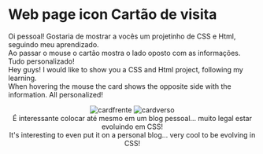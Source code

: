 # Web page icon Cartão de visita
Oi pessoal! Gostaria de mostrar a vocês um projetinho de CSS e Html, seguindo meu aprendizado.<br>
Ao passar o mouse o cartão mostra o lado oposto com as informações. Tudo personalizado!<br>
Hey guys! I would like to show you a CSS and Html project, following my learning.<br>
When hovering the mouse the card shows the opposite side with the information. All personalized!
<center><img src="https://i.ibb.co/GQKT29Z/cardfrente.png" alt="cardfrente" border="0">
<img src="https://i.ibb.co/dGDkBwS/cardverso.png" alt="cardverso" border="0"><br>
É interessante colocar até mesmo em um blog pessoal... muito legal estar evoluindo em CSS!<br>
It's interesting to even put it on a personal blog... very cool to be evolving in CSS!
